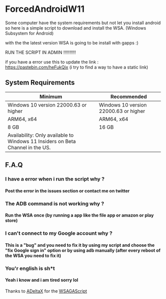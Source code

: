 # ForcedAndroidW11
Some computer have the system requirements but not let you install android so here is a simple script to download and install the WSA. (Windows Subsystem for Android)

with the the latest version WSA is going to be install with gapps :)

RUN THE SCRIPT IN ADMIN !!!!!!!!!!

if you have a error use this to update the link : https://pastebin.com/heFukQix (i try to find a way to have a static link)

## System Requirements

| Minimum      | Recommended     |
|--------------|-----------|
| Windows 10 version 22000.63 or higher | Windows 10 version 22000.63 or higher      |
| ARM64, x64 | ARM64, x64  |
| 8 GB | 16 GB  |
| Availability: Only available to Windows 11 Insiders on Beta Channel in the US. |

## F.A.Q

### I have a error when i run the script why ?
#### Post the error in the issues section or contact me on twitter

### The ADB command is not working why ?
#### Run the WSA once (by running a app like the file app or amazon or play store)

### I can't connect to my Google account why ?
#### This is a "bug" and you need to fix it by using my script and choose the "fix Google sign in" option or by using adb manually (after every reboot of the WSA you need to fix it)

### You'r english is sh*t
#### Yeah i know and i am tired sorry lol

Thanks to [ADeltaX](https://github.com/ADeltaX) for the [WSAGAScript](https://github.com/ADeltaX/WSAGAScript)
